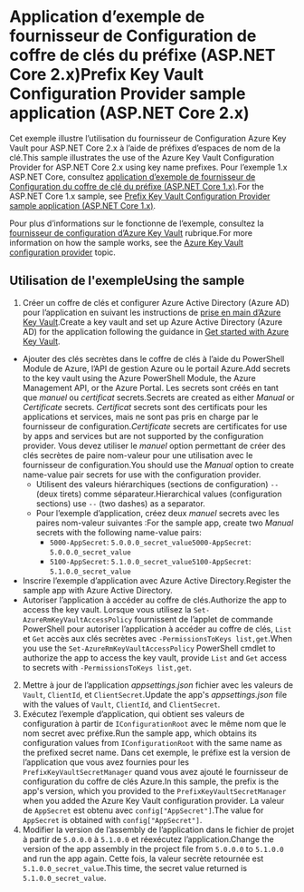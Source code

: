 # <a name="prefix-key-vault-configuration-provider-sample-application-aspnet-core-2x"></a><span data-ttu-id="8ae82-101">Application d’exemple de fournisseur de Configuration de coffre de clés du préfixe (ASP.NET Core 2.x)</span><span class="sxs-lookup"><span data-stu-id="8ae82-101">Prefix Key Vault Configuration Provider sample application (ASP.NET Core 2.x)</span></span>

<span data-ttu-id="8ae82-102">Cet exemple illustre l’utilisation du fournisseur de Configuration Azure Key Vault pour ASP.NET Core 2.x à l’aide de préfixes d’espaces de nom de la clé.</span><span class="sxs-lookup"><span data-stu-id="8ae82-102">This sample illustrates the use of the Azure Key Vault Configuration Provider for ASP.NET Core 2.x using key name prefixes.</span></span> <span data-ttu-id="8ae82-103">Pour l’exemple 1.x ASP.NET Core, consultez [application d’exemple de fournisseur de Configuration du coffre de clé du préfixe (ASP.NET Core 1.x)](https://github.com/aspnet/Docs/tree/master/aspnetcore/security/key-vault-configuration/samples/key-name-prefix-sample/1.x).</span><span class="sxs-lookup"><span data-stu-id="8ae82-103">For the ASP.NET Core 1.x sample, see [Prefix Key Vault Configuration Provider sample application (ASP.NET Core 1.x)](https://github.com/aspnet/Docs/tree/master/aspnetcore/security/key-vault-configuration/samples/key-name-prefix-sample/1.x).</span></span>

<span data-ttu-id="8ae82-104">Pour plus d’informations sur le fonctionne de l’exemple, consultez la [fournisseur de configuration d’Azure Key Vault](xref:security/key-vault-configuration) rubrique.</span><span class="sxs-lookup"><span data-stu-id="8ae82-104">For more information on how the sample works, see the [Azure Key Vault configuration provider](xref:security/key-vault-configuration) topic.</span></span>

## <a name="using-the-sample"></a><span data-ttu-id="8ae82-105">Utilisation de l'exemple</span><span class="sxs-lookup"><span data-stu-id="8ae82-105">Using the sample</span></span>
1. <span data-ttu-id="8ae82-106">Créer un coffre de clés et configurer Azure Active Directory (Azure AD) pour l’application en suivant les instructions de [prise en main d’Azure Key Vault](https://azure.microsoft.com/documentation/articles/key-vault-get-started/).</span><span class="sxs-lookup"><span data-stu-id="8ae82-106">Create a key vault and set up Azure Active Directory (Azure AD) for the application following the guidance in [Get started with Azure Key Vault](https://azure.microsoft.com/documentation/articles/key-vault-get-started/).</span></span>
  * <span data-ttu-id="8ae82-107">Ajouter des clés secrètes dans le coffre de clés à l’aide du PowerShell Module de Azure, l’API de gestion Azure ou le portail Azure.</span><span class="sxs-lookup"><span data-stu-id="8ae82-107">Add secrets to the key vault using the Azure PowerShell Module, the Azure Management API, or the Azure Portal.</span></span> <span data-ttu-id="8ae82-108">Les secrets sont créés en tant que *manuel* ou *certificat* secrets.</span><span class="sxs-lookup"><span data-stu-id="8ae82-108">Secrets are created as either *Manual* or *Certificate* secrets.</span></span> <span data-ttu-id="8ae82-109">*Certificat* secrets sont des certificats pour les applications et services, mais ne sont pas pris en charge par le fournisseur de configuration.</span><span class="sxs-lookup"><span data-stu-id="8ae82-109">*Certificate* secrets are certificates for use by apps and services but are not supported by the configuration provider.</span></span> <span data-ttu-id="8ae82-110">Vous devez utiliser le *manuel* option permettant de créer des clés secrètes de paire nom-valeur pour une utilisation avec le fournisseur de configuration.</span><span class="sxs-lookup"><span data-stu-id="8ae82-110">You should use the *Manual* option to create name-value pair secrets for use with the configuration provider.</span></span>
    * <span data-ttu-id="8ae82-111">Utilisent des valeurs hiérarchiques (sections de configuration) `--` (deux tirets) comme séparateur.</span><span class="sxs-lookup"><span data-stu-id="8ae82-111">Hierarchical values (configuration sections) use `--` (two dashes) as a separator.</span></span>
    * <span data-ttu-id="8ae82-112">Pour l’exemple d’application, créez deux *manuel* secrets avec les paires nom-valeur suivantes :</span><span class="sxs-lookup"><span data-stu-id="8ae82-112">For the sample app, create two *Manual* secrets with the following name-value pairs:</span></span>
      * <span data-ttu-id="8ae82-113">`5000-AppSecret`: `5.0.0.0_secret_value`</span><span class="sxs-lookup"><span data-stu-id="8ae82-113">`5000-AppSecret`: `5.0.0.0_secret_value`</span></span>
      * <span data-ttu-id="8ae82-114">`5100-AppSecret`: `5.1.0.0_secret_value`</span><span class="sxs-lookup"><span data-stu-id="8ae82-114">`5100-AppSecret`: `5.1.0.0_secret_value`</span></span>
  * <span data-ttu-id="8ae82-115">Inscrire l’exemple d’application avec Azure Active Directory.</span><span class="sxs-lookup"><span data-stu-id="8ae82-115">Register the sample app with Azure Active Directory.</span></span>
  * <span data-ttu-id="8ae82-116">Autoriser l’application à accéder au coffre de clés.</span><span class="sxs-lookup"><span data-stu-id="8ae82-116">Authorize the app to access the key vault.</span></span> <span data-ttu-id="8ae82-117">Lorsque vous utilisez la `Set-AzureRmKeyVaultAccessPolicy` fournissent de l’applet de commande PowerShell pour autoriser l’application à accéder au coffre de clés, `List` et `Get` accès aux clés secrètes avec `-PermissionsToKeys list,get`.</span><span class="sxs-lookup"><span data-stu-id="8ae82-117">When you use the `Set-AzureRmKeyVaultAccessPolicy` PowerShell cmdlet to authorize the app to access the key vault, provide `List` and `Get` access to secrets with `-PermissionsToKeys list,get`.</span></span>
2. <span data-ttu-id="8ae82-118">Mettre à jour de l’application *appsettings.json* fichier avec les valeurs de `Vault`, `ClientId`, et `ClientSecret`.</span><span class="sxs-lookup"><span data-stu-id="8ae82-118">Update the app's *appsettings.json* file with the values of `Vault`, `ClientId`, and `ClientSecret`.</span></span>
3. <span data-ttu-id="8ae82-119">Exécutez l’exemple d’application, qui obtient ses valeurs de configuration à partir de `IConfigurationRoot` avec le même nom que le nom secret avec préfixe.</span><span class="sxs-lookup"><span data-stu-id="8ae82-119">Run the sample app, which obtains its configuration values from `IConfigurationRoot` with the same name as the prefixed secret name.</span></span> <span data-ttu-id="8ae82-120">Dans cet exemple, le préfixe est la version de l’application que vous avez fournies pour les `PrefixKeyVaultSecretManager` quand vous avez ajouté le fournisseur de configuration du coffre de clés Azure.</span><span class="sxs-lookup"><span data-stu-id="8ae82-120">In this sample, the prefix is the app's version, which you provided to the `PrefixKeyVaultSecretManager` when you added the Azure Key Vault configuration provider.</span></span> <span data-ttu-id="8ae82-121">La valeur de `AppSecret` est obtenu avec `config["AppSecret"]`.</span><span class="sxs-lookup"><span data-stu-id="8ae82-121">The value for `AppSecret` is obtained with `config["AppSecret"]`.</span></span>
4. <span data-ttu-id="8ae82-122">Modifier la version de l’assembly de l’application dans le fichier de projet à partir de `5.0.0.0` à `5.1.0.0` et réexécutez l’application.</span><span class="sxs-lookup"><span data-stu-id="8ae82-122">Change the version of the app assembly in the project file from `5.0.0.0` to `5.1.0.0` and run the app again.</span></span> <span data-ttu-id="8ae82-123">Cette fois, la valeur secrète retournée est `5.1.0.0_secret_value`.</span><span class="sxs-lookup"><span data-stu-id="8ae82-123">This time, the secret value returned is `5.1.0.0_secret_value`.</span></span>
